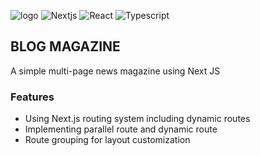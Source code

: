 

![logo](https://github.com/UNtergas/NewBlog/assets/101075334/38f86078-2f52-488b-84b6-b92ecabeeaaa)
![Nextjs](https://img.shields.io/badge/Next.js-10.0.7-blue)
![React](https://img.shields.io/badge/React-17.0.1-blue)
![Typescript](https://img.shields.io/badge/Typescript-4.1.3-blue)

## BLOG MAGAZINE
A simple multi-page news magazine using Next JS 


### Features
- Using Next.js routing system including dynamic routes
- Implementing parallel route and dynamic route
- Route grouping for layout customization
